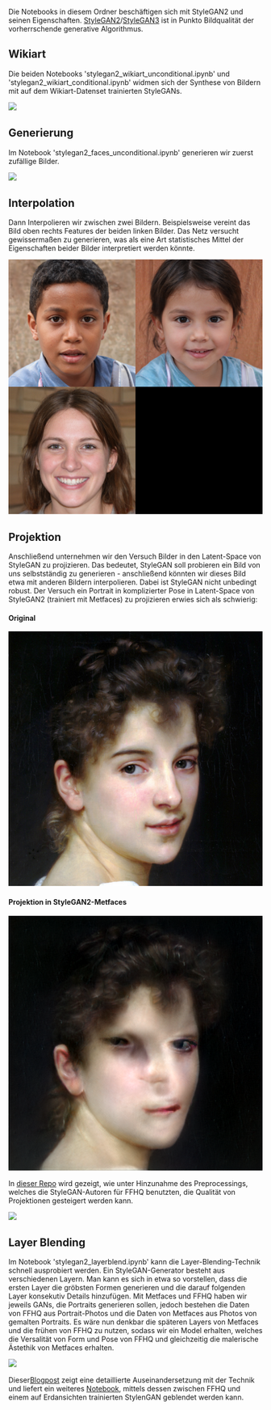 Die Notebooks in diesem Ordner beschäftigen sich mit StyleGAN2 und seinen Eigenschaften. [StyleGAN2](https://github.com/NVlabs/stylegan2)/[StyleGAN3](https://github.com/NVlabs/stylegan3)
ist in Punkto Bildqualität der vorherrschende generative Algorithmus.


## Wikiart

Die beiden Notebooks 'stylegan2_wikiart_unconditional.ipynb' und 'stylegan2_wikiart_conditional.ipynb' widmen sich der Synthese von Bildern
mit auf dem Wikiart-Datenset trainierten StyleGANs.

![](https://github.com/jwb95/HfG-KI-LAB---Tools/blob/main/StyleGAN2/media/fakes011041.jpg?raw=true)


## Generierung
Im Notebook 'stylegan2_faces_unconditional.ipynb' generieren wir zuerst zufällige Bilder.

![](https://miro.medium.com/max/1400/1*WR5OApYceVhZTNhO33csZw.png)

## Interpolation
Dann Interpolieren wir zwischen zwei Bildern. Beispielsweise vereint das Bild oben rechts Features der beiden linken Bilder.
Das Netz versucht gewissermaßen zu generieren, was als eine Art statistisches Mittel der Eigenschaften beider Bilder interpretiert werden könnte.

![](https://github.com/jwb95/HfG-KI-LAB---Tools/blob/main/StyleGAN2/media/interpolations/2_interp_ffhq.png?raw=true)

## Projektion
Anschließend unternehmen wir den Versuch Bilder in den Latent-Space von StyleGAN zu projizieren. Das bedeutet, StyleGAN soll probieren ein Bild
von uns selbstständig zu generieren - anschließend könnten wir dieses Bild etwa mit anderen Bildern interpolieren.
Dabei ist StyleGAN nicht unbedingt robust. Der Versuch ein Portrait in komplizierter Pose in Latent-Space von StyleGAN2 (trainiert mit Metfaces) zu projizieren
erwies sich als schwierig:

#### Original

![](https://github.com/jwb95/HfG-KI-LAB---Tools/blob/main/StyleGAN2/media/projections/originals/cot.jpg?raw=true)

#### Projektion in StyleGAN2-Metfaces

![](https://github.com/jwb95/HfG-KI-LAB---Tools/blob/main/StyleGAN2/media/projections/cot_proj.png?raw=true)

In [dieser Repo](https://github.com/woctezuma/stylegan2-projecting-images) wird gezeigt, wie unter Hinzunahme des Preprocessings, welches die StyleGAN-Autoren
für FFHQ benutzten, die Qualität von Projektionen gesteigert werden kann.

![](https://raw.githubusercontent.com/wiki/woctezuma/stylegan2-projecting-images/gif/movie0001-opt.gif)

## Layer Blending

Im Notebook 'stylegan2_layerblend.ipynb' kann die Layer-Blending-Technik schnell ausprobiert werden.
Ein StyleGAN-Generator besteht aus verschiedenen Layern. Man kann es sich in etwa so vorstellen, dass die ersten Layer die gröbsten Formen generieren und
die darauf folgenden Layer konsekutiv Details hinzufügen. Mit Metfaces und FFHQ haben wir jeweils GANs, die Portraits generieren sollen, jedoch bestehen die Daten
von FFHQ aus Portrait-Photos und die Daten von Metfaces aus Photos von gemalten Portraits.
Es wäre nun denkbar die späteren Layers von Metfaces und die frühen von FFHQ zu nutzen, sodass wir ein Model erhalten, welches die Versalität von Form und Pose von
FFHQ und gleichzeitig die malerische Ästethik von Metfaces erhalten.

![](https://levindabhi.github.io/post/generating-different-styles/p3_huacd96a249b1a00c45f247a7befa1bed6_2779079_2000x2000_fit_lanczos_2.png)

Dieser[Blogpost](https://www.justinpinkney.com/stylegan-network-blending/) zeigt eine detaillierte Auseinandersetzung mit der Technik und liefert ein weiteres
[Notebook](https://github.com/justinpinkney/toonify/blob/master/StyleGAN-blending-example.ipynb
), mittels dessen zwischen FFHQ und einem auf Erdansichten trainierten StylenGAN geblendet werden kann.

